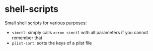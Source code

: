 # shell-scripts
Small shell scripts for various purposes:

* `simctl`: simply calls `xcrun simctl` with all parameters if you cannot remember that
* `plist-sort`: sorts the keys of a plist file
